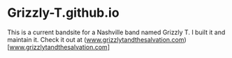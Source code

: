 # Grizzly-T.github.io

This is a current bandsite for a Nashville band named Grizzly T. I built it and maintain it. 
Check it out at (www.grizzlytandthesalvation.com)[www.grizzlytandthesalvation.com]
